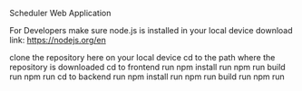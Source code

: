 Scheduler Web Application

For Developers
make sure node.js is installed in your local device
download link: https://nodejs.org/en

clone the repository here on your local device
cd to the path where the repository is downloaded
cd to frontend
run npm install
run npm run build
run npm run
cd to backend
run npm install
run npm run build
run npm run
